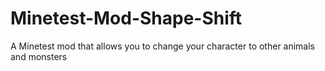 # Minetest-Mod-Shape-Shift
A Minetest mod that allows you to change your character to other animals and monsters
